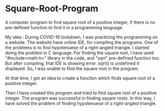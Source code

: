 # Square-Root-Program
A computer program to find square root of a positive integer, if there is no pre-defined function to find it in a programming language. 

My idea :
During COVID-19 lockdown, I was practicing the programming on a website. The website have online IDE, for compiling the programs. One of the problems is to find hypotenuese of a right-angled triangle. I started doing the problem in C language. For finding the square root, I have used "#include<math.h>" library in the code, and "sqrt" pre-defined function 
too. But after compiling, that IDE is showing error. sqrt() is  undefined it displayed. So, I was unable to find the square root in the program.

At that time, I got an idea to create a function which finds square root of a positive integer. 

Then I have created this program and tried to find square root of a positive integer.
The program was successful in finding square roots.
In this way, I have solved the problem of finding hypotenuese of a right-angled triangle.
